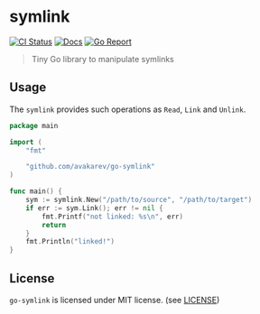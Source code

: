 # symlink

[![CI Status](https://img.shields.io/github/workflow/status/avakarev/go-symlink/Go%20CI%20Workflow/master?longCache=tru&label=CI%20Status&logo=github%20actions&logoColor=fff)](https://github.com/avakarev/go-symlink/actions?query=branch%3Amaster+workflow%3A%22Go+CI+Workflow%22)
[![Docs](https://pkg.go.dev/badge/github.com/avakarev/go-symlink)](https://pkg.go.dev/github.com/avakarev/go-symlink)
[![Go Report](https://goreportcard.com/badge/github.com/avakarev/go-symlink)](https://goreportcard.com/report/github.com/avakarev/go-symlink)

> Tiny Go library to manipulate symlinks

## Usage

The `symlink` provides such operations as `Read`, `Link` and `Unlink`.

```go
package main

import (
	"fmt"

	"github.com/avakarev/go-symlink"
)

func main() {
	sym := symlink.New("/path/to/source", "/path/to/target")
	if err := sym.Link(); err != nil {
		fmt.Printf("not linked: %s\n", err)
		return
	}
	fmt.Println("linked!")
}
```

## License

`go-symlink` is licensed under MIT license. (see [LICENSE](./LICENSE))
